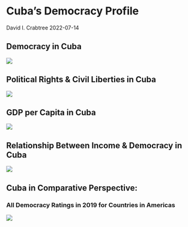 Cuba’s Democracy Profile
================
David I. Crabtree
2022-07-14

## Democracy in Cuba

![](C:\Users\David\Desktop\PROGRA~1\FILESA~1\DEMOCR~1\reports\CUBA_F~1/figure-gfm/Demscore-1.png)<!-- -->

## Political Rights & Civil Liberties in Cuba

![](C:\Users\David\Desktop\PROGRA~1\FILESA~1\DEMOCR~1\reports\CUBA_F~1/figure-gfm/Political%20Rights%20&%20Civil%20Libs-1.png)<!-- -->

## GDP per Capita in Cuba

![](C:\Users\David\Desktop\PROGRA~1\FILESA~1\DEMOCR~1\reports\CUBA_F~1/figure-gfm/GDP%20per%20Capita-1.png)<!-- -->

## Relationship Between Income & Democracy in Cuba

![](C:\Users\David\Desktop\PROGRA~1\FILESA~1\DEMOCR~1\reports\CUBA_F~1/figure-gfm/Income%20&%20Dem-1.png)<!-- -->

## Cuba in Comparative Perspective:

### All Democracy Ratings in 2019 for Countries in Americas

![](C:\Users\David\Desktop\PROGRA~1\FILESA~1\DEMOCR~1\reports\CUBA_F~1/figure-gfm/Democracy%20in%20Comparative%20Perspective-1.png)<!-- -->
